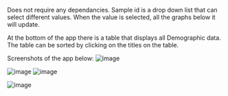 Does not require any dependancies. 
Sample id is a drop down list that can select different values. When the value is selected, all the graphs below it will update. 

At the bottom of the app there is a table that displays all Demographic data. The table can be sorted by clicking on the titles on the table. 

Screenshots of the app below: 
![image](https://user-images.githubusercontent.com/83536188/149512260-3fb51dc1-4f60-4739-a1f1-68b43e55201a.png)

![image](https://user-images.githubusercontent.com/83536188/149512196-4c0bd638-9cc3-44db-898d-aa1414129cb5.png)
![image](https://user-images.githubusercontent.com/83536188/149512302-5a6e460c-be6c-494e-a395-776046161895.png)

![image](https://user-images.githubusercontent.com/83536188/149512328-303b59fe-36be-4249-9656-b2fa135b7b1e.png)
